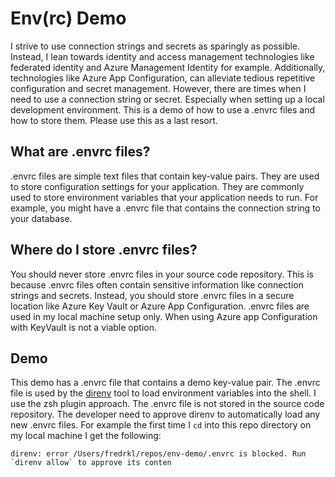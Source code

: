# Env(rc) Demo

I strive to use connection strings and secrets as sparingly as possible. Instead, I lean towards identity and access management technologies like federated identity and Azure Management Identity for example. Additionally, technologies like Azure App Configuration, can alleviate tedious repetitive configuration and secret management. However, there are times when I need to use a connection string or secret. Especially when setting up a local development environment. This is a demo of how to use a .envrc files and how to store them. Please use this as a last resort.

## What are .envrc files?

.envrc files are simple text files that contain key-value pairs. They are used to store configuration settings for your application. They are commonly used to store environment variables that your application needs to run. For example, you might have a .envrc file that contains the connection string to your database.

## Where do I store .envrc files?

You should never store .envrc files in your source code repository. This is because .envrc files often contain sensitive information like connection strings and secrets. Instead, you should store .envrc files in a secure location like Azure Key Vault or Azure App Configuration. .envrc files are used in my local machine setup only. When using Azure app Configuration with KeyVault is not a viable option.

## Demo

This demo has a .envrc file that contains a demo key-value pair. The .envrc file is used by the [direnv](https://github.com/direnv/direnv) tool to load environment variables into the shell. I use the zsh plugin approach. The .envrc file is not stored in the source code repository. The developer need to approve direnv to automatically load any new .envrc files. For example the first time I `cd` into this repo directory on my local machine I get the following:

```shell
direnv: error /Users/fredrkl/repos/env-demo/.envrc is blocked. Run `direnv allow` to approve its conten
```

